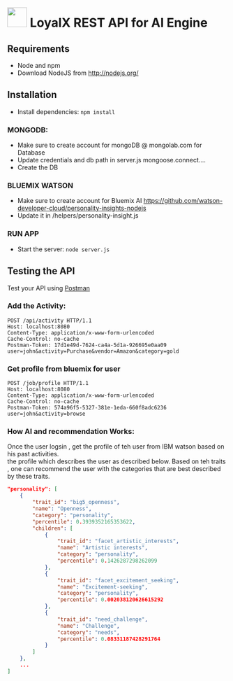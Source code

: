 <img src="http://l0yalx.io/uploads/MusicKings_logo%202-nji.png" height="45px"/> LoyalX REST API for AI Engine
=========================================================================================

## Requirements 

- Node and npm
- Download NodeJS from http://nodejs.org/

## Installation

- Install dependencies: `npm install`

### MONGODB:
- Make sure to create account for mongoDB @ mongolab.com for Database
- Update credentials and db path in server.js mongoose.connect....
- Create the DB

### BLUEMIX WATSON
- Make sure to create account for Bluemix AI https://github.com/watson-developer-cloud/personality-insights-nodejs
- Update it in /helpers/personality-insight.js

### RUN APP
- Start the server: `node server.js`

## Testing the API

Test your API using [Postman](https://chrome.google.com/webstore/detail/postman-rest-client-packa/fhbjgbiflinjbdggehcddcbncdddomop)



### Add the Activity:

```
POST /api/activity HTTP/1.1
Host: localhost:8080
Content-Type: application/x-www-form-urlencoded
Cache-Control: no-cache
Postman-Token: 17d1e49d-7624-ca4a-5d1a-926695e0aa09
user=john&activity=Purchase&vendor=Amazon&category=gold
```




### Get profile from bluemix for user
```
POST /job/profile HTTP/1.1
Host: localhost:8080
Content-Type: application/x-www-form-urlencoded
Cache-Control: no-cache
Postman-Token: 574a96f5-5327-381e-1eda-660f8adc6236
user=john&activity=browse
```





### How AI and recommendation Works:
Once the user logsin , get the profile of teh user from IBM watson based on his past activities.   
the profile which describes the user as described below. Based on teh traits , one can recommend the user with the categories that are best described by these traits.

```json
"personality": [
    {
        "trait_id": "big5_openness",
        "name": "Openness",
        "category": "personality",
        "percentile": 0.3939352165353622,
        "children": [
            {
                "trait_id": "facet_artistic_interests",
                "name": "Artistic interests",
                "category": "personality",
                "percentile": 0.1426287298262099
            },
            {
                "trait_id": "facet_excitement_seeking",
                "name": "Excitement-seeking",
                "category": "personality",
                "percentile": 0.002038120626615292
            },
            {
                "trait_id": "need_challenge",
                "name": "Challenge",
                "category": "needs",
                "percentile": 0.08331187428291764
            }
        ]
    },
    ...
]
             
```
